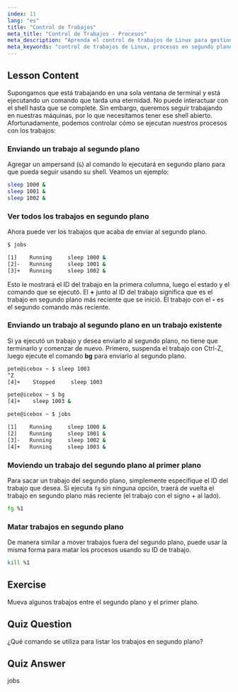 ```yaml
---
index: 11
lang: "es"
title: "Control de Trabajos"
meta_title: "Control de Trabajos - Procesos"
meta_description: "Aprenda el control de trabajos de Linux para gestionar procesos en segundo plano. Comprenda los comandos 'jobs', 'bg', 'fg' y 'kill' para un uso eficiente del shell. ¡Comience su viaje en Linux!"
meta_keywords: "control de trabajos de Linux, procesos en segundo plano, comando jobs, comando bg, comando fg, comando kill, tutorial de Linux, Linux para principiantes"
---
```


## Lesson Content

Supongamos que está trabajando en una sola ventana de terminal y está ejecutando un comando que tarda una eternidad. No puede interactuar con el shell hasta que se complete. Sin embargo, queremos seguir trabajando en nuestras máquinas, por lo que necesitamos tener ese shell abierto. Afortunadamente, podemos controlar cómo se ejecutan nuestros procesos con los trabajos:

### Enviando un trabajo al segundo plano

Agregar un ampersand (`&`) al comando lo ejecutará en segundo plano para que pueda seguir usando su shell. Veamos un ejemplo:

```bash
sleep 1000 &
sleep 1001 &
sleep 1002 &
```

### Ver todos los trabajos en segundo plano

Ahora puede ver los trabajos que acaba de enviar al segundo plano.

```bash
$ jobs

[1]    Running     sleep 1000 &
[2]-   Running     sleep 1001 &
[3]+   Running     sleep 1002 &
```

Esto le mostrará el ID del trabajo en la primera columna, luego el estado y el comando que se ejecutó. El **+** junto al ID del trabajo significa que es el trabajo en segundo plano más reciente que se inició. El trabajo con el **-** es el segundo comando más reciente.

### Enviando un trabajo al segundo plano en un trabajo existente

Si ya ejecutó un trabajo y desea enviarlo al segundo plano, no tiene que terminarlo y comenzar de nuevo. Primero, suspenda el trabajo con Ctrl-Z, luego ejecute el comando **bg** para enviarlo al segundo plano.

```bash
pete@icebox ~ $ sleep 1003
^Z
[4]+    Stopped     sleep 1003

pete@icebox ~ $ bg
[4]+    sleep 1003 &

pete@icebox ~ $ jobs

[1]    Running     sleep 1000 &
[2]    Running     sleep 1001 &
[3]-   Running     sleep 1002 &
[4]+   Running     sleep 1003 &
```

### Moviendo un trabajo del segundo plano al primer plano

Para sacar un trabajo del segundo plano, simplemente especifique el ID del trabajo que desea. Si ejecuta `fg` sin ninguna opción, traerá de vuelta el trabajo en segundo plano más reciente (el trabajo con el signo + al lado).

```bash
fg %1
```

### Matar trabajos en segundo plano

De manera similar a mover trabajos fuera del segundo plano, puede usar la misma forma para matar los procesos usando su ID de trabajo.

```bash
kill %1
```

## Exercise

Mueva algunos trabajos entre el segundo plano y el primer plano.

## Quiz Question

¿Qué comando se utiliza para listar los trabajos en segundo plano?

## Quiz Answer

jobs
